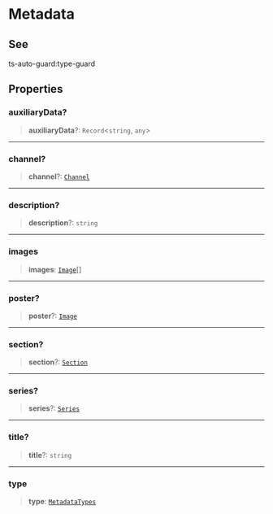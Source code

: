 # Metadata

## See

ts-auto-guard:type-guard

## Properties

### auxiliaryData?

> **auxiliaryData**?: `Record`<`string`, `any`>

***

### channel?

> **channel**?: [`Channel`](reference/functions/Channel.md)

***

### description?

> **description**?: `string`

***

### images

> **images**: [`Image`](reference/functions/Image.md)[]

***

### poster?

> **poster**?: [`Image`](reference/functions/Image.md)

***

### section?

> **section**?: [`Section`](reference/functions/Section.md)

***

### series?

> **series**?: [`Series`](reference/functions/Series.md)

***

### title?

> **title**?: `string`

***

### type

> **type**: [`MetadataTypes`](reference/enumerations/MetadataTypes.md)
